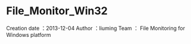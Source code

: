 File_Monitor_Win32
==================
Creation date ：2013-12-04
Author        ：liuming
Team          ：
File Monitoring for Windows platform
